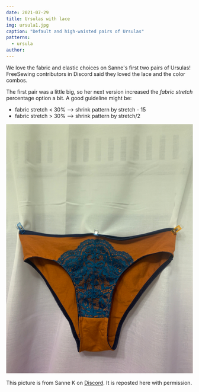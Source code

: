 ```yaml
---
date: 2021-07-29
title: Ursulas with lace
img: ursula1.jpg
caption: "Default and high-waisted pairs of Ursulas"
patterns:
  - ursula
author:
---
```


We love the fabric and elastic choices on Sanne's first two pairs of Ursulas! FreeSewing contributors in Discord said they loved the lace and the color combos.

The first pair was a little big, so her next version increased the *fabric stretch* percentage option a bit. A good guideline might be:

* fabric stretch < 30% --> shrink pattern by stretch - 15
* fabric stretch > 30% --> shrink pattern by stretch/2

![Another view of the default pair](ursula2.jpg)

<Note>

This picture is from Sanne K on [Discord](https://discord.freesewing.org/). It is reposted here with permission.

</Note>
